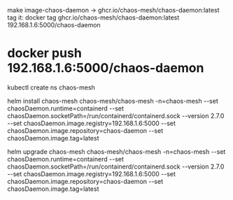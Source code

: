 make image-chaos-daemon
->
ghcr.io/chaos-mesh/chaos-daemon:latest
tag it:
docker tag ghcr.io/chaos-mesh/chaos-daemon:latest 192.168.1.6:5000/chaos-daemon
# docker push 192.168.1.6:5000/chaos-daemon

kubectl create ns chaos-mesh

helm install chaos-mesh chaos-mesh/chaos-mesh -n=chaos-mesh --set chaosDaemon.runtime=containerd --set chaosDaemon.socketPath=/run/containerd/containerd.sock --version 2.7.0 --set chaosDaemon.image.registry=192.168.1.6:5000 --set chaosDaemon.image.repository=chaos-daemon --set chaosDaemon.image.tag=latest

helm upgrade chaos-mesh chaos-mesh/chaos-mesh -n=chaos-mesh --set chaosDaemon.runtime=containerd --set chaosDaemon.socketPath=/run/containerd/containerd.sock --version 2.7.0 --set chaosDaemon.image.registry=192.168.1.6:5000 --set chaosDaemon.image.repository=chaos-daemon --set chaosDaemon.image.tag=latest